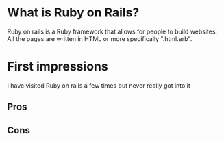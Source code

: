 # What is Ruby on Rails?

Ruby on rails is a Ruby framework that allows for people to build websites. All the pages are written in HTML or more specifically ".html.erb".

# First impressions

I have visited Ruby on rails a few times but never really got into it

## Pros

## Cons
